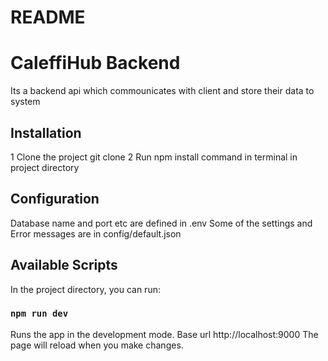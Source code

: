 # README #

# CaleffiHub Backend
Its a backend api which commounicates with client and store their data to system

## Installation
1 Clone the project git clone 
2 Run npm install command in terminal in project directory

## Configuration
Database name and port etc are defined in .env
Some of the settings and Error messages are in config/default.json  

## Available Scripts

In the project directory, you can run:

### `npm run dev`

Runs the app in the development mode.
Base url http://localhost:9000
The page will reload when you make changes.